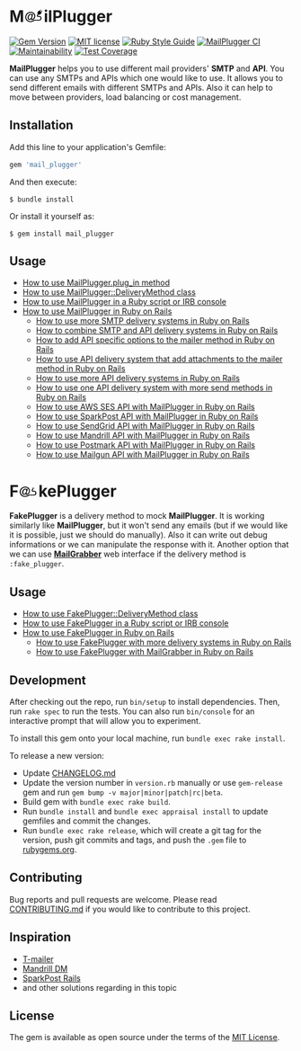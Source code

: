 # M<img src="https://raw.githubusercontent.com/MailToolbox/mail_plugger/main/images/mail_plugger800x500.png" height="22" />ilPlugger

[![Gem Version](https://badge.fury.io/rb/mail_plugger.svg)](https://badge.fury.io/rb/mail_plugger)
[![MIT license](https://img.shields.io/badge/license-MIT-brightgreen)](https://github.com/MailToolbox/mail_plugger/blob/main/LICENSE.txt)
[![Ruby Style Guide](https://img.shields.io/badge/code_style-rubocop-brightgreen.svg)](https://github.com/rubocop-hq/rubocop)
[![MailPlugger CI](https://github.com/MailToolbox/mail_plugger/actions/workflows/mail_plugger_ci.yml/badge.svg)](https://github.com/MailToolbox/mail_plugger/actions/workflows/mail_plugger_ci.yml)
[![Maintainability](https://api.codeclimate.com/v1/badges/137881380fc475b4a836/maintainability)](https://codeclimate.com/github/MailToolbox/mail_plugger/maintainability)
[![Test Coverage](https://api.codeclimate.com/v1/badges/137881380fc475b4a836/test_coverage)](https://codeclimate.com/github/MailToolbox/mail_plugger/test_coverage)

**MailPlugger** helps you to use different mail providers' **SMTP** and **API**. You can use any SMTPs and APIs which one would like to use. It allows you to send different emails with different SMTPs and APIs. Also it can help to move between providers, load balancing or cost management.

## Installation

Add this line to your application's Gemfile:

```ruby
gem 'mail_plugger'
```

And then execute:

    $ bundle install

Or install it yourself as:

    $ gem install mail_plugger

## Usage

- [How to use MailPlugger.plug_in method](https://github.com/MailToolbox/mail_plugger/blob/main/docs/usage_of_plug_in_method.md)
- [How to use MailPlugger::DeliveryMethod class](https://github.com/MailToolbox/mail_plugger/blob/main/docs/usage_of_delivery_method.md)
- [How to use MailPlugger in a Ruby script or IRB console](https://github.com/MailToolbox/mail_plugger/blob/main/docs/usage_in_script_or_console.md)
- [How to use MailPlugger in Ruby on Rails](https://github.com/MailToolbox/mail_plugger/blob/main/docs/usage_in_ruby_on_rails.md)
  - [How to use more SMTP delivery systems in Ruby on Rails](https://github.com/MailToolbox/mail_plugger/blob/main/docs/usage_of_more_smtp_delivery_systems_in_ruby_on_rails.md)
  - [How to combine SMTP and API delivery systems in Ruby on Rails](https://github.com/MailToolbox/mail_plugger/blob/main/docs/usage_of_smtp_and_api_delivery_systems_in_ruby_on_rails.md)
  - [How to add API specific options to the mailer method in Ruby on Rails](https://github.com/MailToolbox/mail_plugger/blob/main/docs/usage_of_api_specific_options_in_ruby_on_rails.md)
  - [How to use API delivery system that add attachments to the mailer method in Ruby on Rails](https://github.com/MailToolbox/mail_plugger/blob/main/docs/usage_of_api_attachments_in_ruby_on_rails.md)
  - [How to use more API delivery systems in Ruby on Rails](https://github.com/MailToolbox/mail_plugger/blob/main/docs/usage_of_more_api_delivery_systems_in_ruby_on_rails.md)
  - [How to use one API delivery system with more send methods in Ruby on Rails](https://github.com/MailToolbox/mail_plugger/blob/main/docs/usage_of_one_api_delivery_system_with_more_send_methods_in_ruby_on_rails.md)
  - [How to use AWS SES API with MailPlugger in Ruby on Rails](https://github.com/MailToolbox/mail_plugger/blob/main/docs/usage_of_aws_ses_api_in_ruby_on_rails.md)
  - [How to use SparkPost API with MailPlugger in Ruby on Rails](https://github.com/MailToolbox/mail_plugger/blob/main/docs/usage_of_sparkpost_api_in_ruby_on_rails.md)
  - [How to use SendGrid API with MailPlugger in Ruby on Rails](https://github.com/MailToolbox/mail_plugger/blob/main/docs/usage_of_sendgrid_api_in_ruby_on_rails.md)
  - [How to use Mandrill API with MailPlugger in Ruby on Rails](https://github.com/MailToolbox/mail_plugger/blob/main/docs/usage_of_mandrill_api_in_ruby_on_rails.md)
  - [How to use Postmark API with MailPlugger in Ruby on Rails](https://github.com/MailToolbox/mail_plugger/blob/main/docs/usage_of_postmark_api_in_ruby_on_rails.md)
  - [How to use Mailgun API with MailPlugger in Ruby on Rails](https://github.com/MailToolbox/mail_plugger/blob/main/docs/usage_of_mailgun_api_in_ruby_on_rails.md)

# F<img src="https://raw.githubusercontent.com/MailToolbox/mail_plugger/main/images/fake_plugger800x500.png" height="22" />kePlugger

**FakePlugger** is a delivery method to mock **MailPlugger**. It is working similarly like **MailPlugger**, but it won't send any emails (but if we would like it is possible, just we should do manually). Also it can write out debug informations or we can manipulate the response with it. Another option that we can use **[MailGrabber](https://github.com/MailToolbox/mail_grabber)** web interface if the delivery method is `:fake_plugger`.

## Usage

- [How to use FakePlugger::DeliveryMethod class](https://github.com/MailToolbox/mail_plugger/blob/main/docs/usage_of_fake_plugger_delivery_method.md)
- [How to use FakePlugger in a Ruby script or IRB console](https://github.com/MailToolbox/mail_plugger/blob/main/docs/usage_of_fake_plugger_in_script_or_console.md)
- [How to use FakePlugger in Ruby on Rails](https://github.com/MailToolbox/mail_plugger/blob/main/docs/usage_of_fake_plugger_in_ruby_on_rails.md)
  - [How to use FakePlugger with more delivery systems in Ruby on Rails](https://github.com/MailToolbox/mail_plugger/blob/main/docs/usage_of_fake_plugger_with_more_delivery_systems_in_ruby_on_rails.md)
  - [How to use FakePlugger with MailGrabber in Ruby on Rails](https://github.com/MailToolbox/mail_plugger/blob/main/docs/usage_of_fake_plugger_with_mail_grabber_in_ruby_on_rails.md)

## Development

After checking out the repo, run `bin/setup` to install dependencies. Then, run `rake spec` to run the tests. You can also run `bin/console` for an interactive prompt that will allow you to experiment.

To install this gem onto your local machine, run `bundle exec rake install`.

To release a new version:

- Update [CHANGELOG.md](https://github.com/MailToolbox/mail_plugger/blob/main/CHANGELOG.md)
- Update the version number in `version.rb` manually or use `gem-release` gem and run `gem bump -v major|minor|patch|rc|beta`.
- Build gem with `bundle exec rake build`.
- Run `bundle install` and `bundle exec appraisal install` to update gemfiles and commit the changes.
- Run `bundle exec rake release`, which will create a git tag for the version, push git commits and tags, and push the `.gem` file to [rubygems.org](https://rubygems.org).

## Contributing

Bug reports and pull requests are welcome. Please read [CONTRIBUTING.md](https://github.com/MailToolbox/mail_plugger/blob/main/CONTRIBUTING.md) if you would like to contribute to this project.

## Inspiration

- [T-mailer](https://github.com/100Starlings/t-mailer)
- [Mandrill DM](https://github.com/kshnurov/mandrill_dm)
- [SparkPost Rails](https://github.com/the-refinery/sparkpost_rails)
- and other solutions regarding in this topic

## License

The gem is available as open source under the terms of the [MIT License](https://github.com/MailToolbox/mail_plugger/blob/main/LICENSE.txt).
